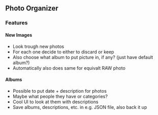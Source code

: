 ## Photo Organizer

### Features

#### New Images

- Look trough new photos
- For each one decide to either to discard or keep
- Also choose what album to put picture in, if any? (just have default album?)
- Automatically also does same for equivalt RAW photo

#### Albums

- Possible to put date + description for photos
- Maybe what people they have or categories?
- Cool UI to look at them with descriptions
- Save albums, descriptions, etc. in e.g. JSON file, also back it up
